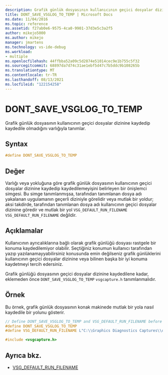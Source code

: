```yaml
---
description: Grafik günlük dosyasının kullanıcının geçici dosyalar dizinine kaydedip kaydedile olmadığını varlığıyla tanımlar.
title: DONT_SAVE_VSGLOG_TO_TEMP | Microsoft Docs
ms.date: 11/04/2016
ms.topic: reference
ms.assetid: f27ab0e6-9575-4ca0-9901-37d3e5c3a2f5
author: mikejo5000
ms.author: mikejo
manager: jmartens
ms.technology: vs-ide-debug
ms.workload:
- multiple
ms.openlocfilehash: 44ffbba52a09c5d2874e51014cec9e1b755c5f32
ms.sourcegitcommit: 68897da7d74c31ae1ebf5d47c7b5ddc9b108265b
ms.translationtype: MT
ms.contentlocale: tr-TR
ms.lasthandoff: 08/13/2021
ms.locfileid: "122154258"
---
```

# <a name="dont_save_vsglog_to_temp"></a>DONT_SAVE_VSGLOG_TO_TEMP
Grafik günlük dosyasının kullanıcının geçici dosyalar dizinine kaydedip kaydedile olmadığını varlığıyla tanımlar.

## <a name="syntax"></a>Syntax

```C++
#define DONT_SAVE_VSGLOG_TO_TEMP
```

## <a name="value"></a>Değer
 Varlığı veya yokluğuna göre grafik günlük dosyasının kullanıcının geçici dosyalar dizinine kaydedip kaydedilemeyişini belirleyen bir önişlemci simgesi. Bu simge tanımlanmışsa, tarafından tanımlanan dosya adı yakalanan uygulamanın geçerli diziniyle görelidir veya mutlak bir yoldur; aksi takdirde, tarafından tanımlanan dosya adı kullanıcının geçici dosyalar dizinine göredir ve mutlak bir yol `VSG_DEFAULT_RUN_FILENAME` `VSG_DEFAULT_RUN_FILENAME` değildir.

## <a name="remarks"></a>Açıklamalar
 Kullanıcının ayrıcalıklarına bağlı olarak grafik günlüğü dosyası rastgele bir konuma kaydedilemiyor olabilir. Seçtiğiniz konumun kullanıcı tarafından yazıp yazılanamayyabilirsiniz konusunda emin değilseniz grafik günlüklerini kullanıcının geçici dosyalar dizinine veya bilinen başka bir iyi konuma kaydetmeyi tercih edersiniz.

 Grafik günlüğü dosyasının geçici dosyalar dizinine kaydedilene kadar, eklemeden önce `DONT_SAVE_VSGLOG_TO_TEMP` `vsgcapture.h` tanımlanmalıdır.

## <a name="example"></a>Örnek
 Bu örnek, grafik günlük dosyasının konak makinede mutlak bir yola nasıl kaydedile bir yolunu gösterir.

```cpp
// Define DONT_SAVE_VSGLOG_TO_TEMP and VSG_DEFAULT_RUN_FILENAME before including vsgcapture.h
#define DONT_SAVE_VSGLOG_TO_TEMP
#define VSG_DEFAULT_RUN_FILENAME L"C:\\Graphics Diagnostics Captures\\default.vsglog"

#include <vsgcapture.h>
```

## <a name="see-also"></a>Ayrıca bkz.
- [VSG_DEFAULT_RUN_FILENAME](vsg-default-run-filename.md)
